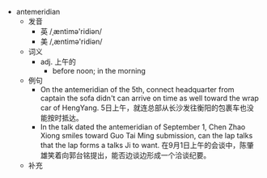 - antemeridian
  - 发音
    - 英 /ˌæntimə'ridiən/
    - 美 /,æntimə'ridiən/
  - 词义
    - adj. 上午的
      - before noon; in the morning 
  - 例句
    - On the antemeridian of the 5th, connect headquarter from captain the sofa didn't can arrive on time as well toward the wrap car of HengYang. 5日上午，就连总部从长沙发往衡阳的包裹车也没能按时抵达。
    - In the talk dated the antemeridian of September 1, Chen Zhao Xiong smiles toward Guo Tai Ming submission, can the lap talks that the lap forms a talks Ji to want. 在9月1日上午的会谈中，陈肇雄笑着向郭台铭提出，能否边谈边形成一个洽谈纪要。
  - 补充